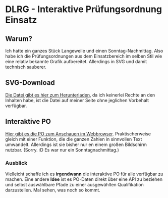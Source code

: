 # DLRG - Interaktive Prüfungsordnung Einsatz
## Warum?
Ich hatte ein ganzes Stück Langeweile und einen Sonntag-Nachmittag. Also habe ich die Prüfungsordnungen aus dem Einsatzbereich im selben Stil wie eine relativ bekannte Grafik aufbereitet. Allerdings in SVG und damit technisch sauberer.

## SVG-Download
<a href="https://raw.githubusercontent.com/squeakyflamingo/dlrg-stuff/po-einsatz/main/Einsatz-PO.svg" download="Einsatz-PO.svg" target="_blank">Die Datei gibt es hier zum Herunterladen</a>, da ich keinerlei Rechte an den Inhalten habe, ist die Datei auf meiner Seite ohne jeglichen Vorbehalt verfügbar.

## Interaktive PO
<a href="https://squeakyflamingo.github.io/dlrg-stuff/po-einsatz/Einsatz-PO.html" target="_blank">Hier gibt es die PO zum Anschauen im Webbrowser</a>. Praktischerweise gleich mit einer Funktion, die die ganzen Zahlen in sinnvollen Text umwandelt.
Allerdings ist sie bisher nur en einem großen Bildschirm nutzbar. (Sorry. :D Es war nur ein Sonntagnachmittag.)

### Ausblick
Vielleicht schaffe ich es **irgendwann** die interaktive PO für alle verfügbar zu machen. Eine andere **Idee** ist es PO-Daten direkt über eine API zu beziehen und selbst auswählbare Pfade zu einer ausgewählten Qualifikation darzustellen. Mal sehen, was noch so kommt.
